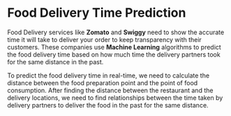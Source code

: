 # Food Delivery Time Prediction

Food Delivery services like **Zomato** and **Swiggy** need to show the accurate time it will take to deliver your order to keep transparency with their customers. These companies use **Machine Learning** algorithms to predict the food delivery time based on how much time the delivery partners took for the same distance in the past.

To predict the food delivery time in real-time, we need to calculate the distance between the food preparation point and the point of food consumption. After finding the distance between the restaurant and the delivery locations, we need to find relationships between the time taken by delivery partners to deliver the food in the past for the same distance.

